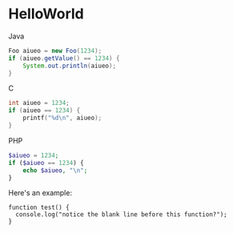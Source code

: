HelloWorld
==========

Java
```Java
Foo aiueo = new Foo(1234);
if (aiueo.getValue() == 1234) {
    System.out.println(aiueo);
}
```

C
```C
int aiueo = 1234;
if (aiueo == 1234) {
    printf("%d\n", aiueo);
}
```

PHP
```PHP
$aiueo = 1234;
if ($aiueo == 1234) {
    echo $aiueo, "\n";
}
```


Here's an example:

```
function test() {
  console.log("notice the blank line before this function?");
}
```
